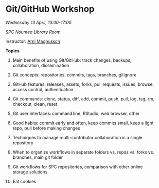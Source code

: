 # Git/GitHub Workshop

*Wednesday 13 April, 13:00-17:00*

*SPC Noumea Library Room*

Instructor: [Arni Magnusson](https://github.com/arni-magnusson)

**Topics**

1. Main benefits of using Git/GitHub: track changes, backups, collaboration,
   dissemination

2. Git concepts: repositories, commits, tags, branches, gitignore

3. GitHub features: releases, assets, forks, pull requests, issues, browse,
   access control, authentication

4. Git commands: clone, status, diff, add, commit, push, pull, log, tag, rm,
   checkout, clean, reset

5. Git user interfaces: command line, RStudio, web browser, other

6. Good habits: commit early and often, keep commits small, keep a light repo,
   pull before making changes

7. Techniques to manage multi-contributor collaboration in a single repository

8. When to organize workflows in separate folders vs. repos vs. forks vs.
   branches, main git folder

9. Git workflows for SPC repositories, comparison with other online storage
   solutions

10. Eat cookies
